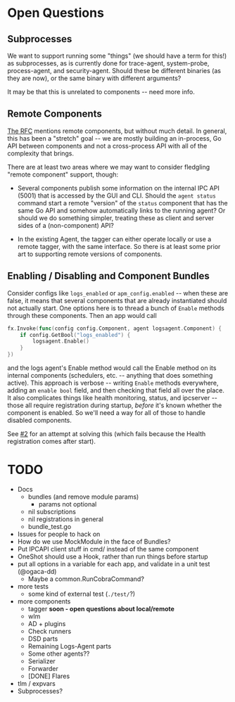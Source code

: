 # Open Questions

## Subprocesses

We want to support running some "things" (we should have a term for this!) as subprocesses, as is currently done for trace-agent, system-probe, process-agent, and security-agent.
Should these be different binaries (as they are now), or the same binary with different arguments?

It may be that this is unrelated to components -- need more info.

## Remote Components

[The RFC](https://github.com/DataDog/architecture/blob/master/rfcs/agent-component-architecture/rfc.md#remote-component-considerations) mentions remote components, but without much detail.
In general, this has been a "stretch" goal -- we are mostly building an in-process, Go API between components and not a cross-process API with all of the complexity that brings.

There are at least two areas where we may want to consider fledgling "remote component" support, though:

 * Several components publish some information on the internal IPC API (5001) that is accessed by the GUI and CLI.
   Should the `agent status` command start a remote "version" of the `status` component that has the same Go API and somehow automatically links to the running agent?
   Or should we do something simpler, treating these as client and server sides of a (non-component) API?

 * In the existing Agent, the tagger can either operate locally or use a remote tagger, with the same interface.
   So there is at least some prior art to supporting remote versions of components.

## Enabling / Disabling and Component Bundles

Consider configs like `logs_enabled` or `apm_config.enabled` -- when these are false, it means that several components that are already instantiated should not actually start.
One options here is to thread a bunch of `Enable` methods through these components.
Then an app would call
```go
fx.Invoke(func(config config.Component, agent logsagent.Component) {
    if config.GetBool("logs_enabled") {
        logsagent.Enable()
    }
})
```

and the logs agent's Enable method would call the Enable method on its internal components (schedulers, etc. -- anything that does something active).
This approach is verbose -- writing `Enable` methods everywhere, adding an `enable bool` field, and then checking that field all over the place.
It also complicates things like health monitoring, status, and ipcserver -- those all require registration during startup, _before_ it's known whether the component is enabled.
So we'll need a way for all of those to handle disabled components.

See [#2](https://github.com/djmitche/dd-agent-comp-experiments/pull/2) for an attempt at solving this (which fails because the Health registration comes after start).

# TODO

 * Docs
     * bundles (and remove module params)
       * params not optional
     * nil subscriptions
     * nil registrations in general
     * bundle_test.go
 * Issues for people to hack on
 * How do we use MockModule in the face of Bundles?
 * Put IPCAPI client stuff in cmd/ instead of the same component
 * OneShot should use a Hook, rather than run things before startup
 * put all options in a variable for each app, and validate in a unit test (@ogaca-dd)
   * Maybe a common.RunCobraCommand?
 * more tests
   * some kind of external test (`./test/`?)
 * more components
   * tagger **soon - open questions about local/remote**
   * wlm
   * AD + plugins
   * Check runners
   * DSD parts
   * Remaining Logs-Agent parts
   * Some other agents??
   * Serializer
   * Forwarder
   * [DONE] Flares
 * tlm / expvars
 * Subprocesses?
